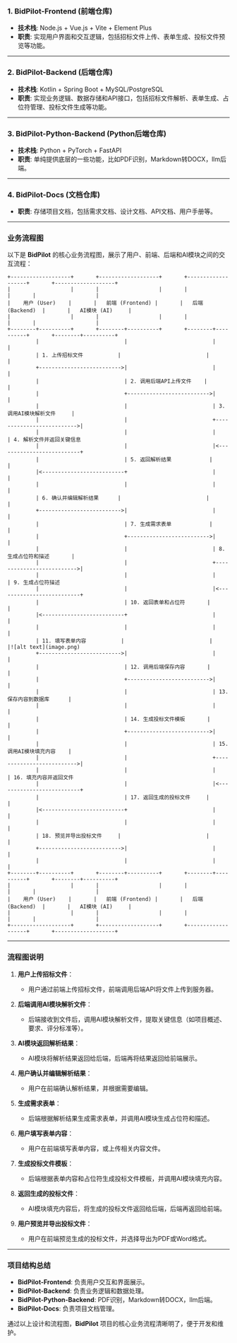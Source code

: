 

### 1. **BidPilot-Frontend** (前端仓库)
- **技术栈**: Node.js + Vue.js + Vite + Element Plus
- **职责**: 实现用户界面和交互逻辑，包括招标文件上传、表单生成、投标文件预览等功能。

---

### 2. **BidPilot-Backend** (后端仓库)
- **技术栈**: Kotlin + Spring Boot + MySQL/PostgreSQL
- **职责**: 实现业务逻辑、数据存储和API接口，包括招标文件解析、表单生成、占位符管理、投标文件生成等功能。

---

### 3. **BidPilot-Python-Backend** (Python后端仓库)
- **技术栈**: Python + PyTorch + FastAPI
- **职责**: 单纯提供底层的一些功能，比如PDF识别，Markdown转DOCX，llm后端。

---

### 4. **BidPilot-Docs** (文档仓库)
- **职责**: 存储项目文档，包括需求文档、设计文档、API文档、用户手册等。

---

### 业务流程图

以下是 **BidPilot** 的核心业务流程图，展示了用户、前端、后端和AI模块之间的交互流程：

```plaintext
+-------------------+       +-------------------+       +-------------------+       +-------------------+
|                   |       |                   |       |                   |       |                   |
|    用户 (User)    |       |   前端 (Frontend) |       |   后端 (Backend)  |       |   AI模块 (AI)     |
|                   |       |                   |       |                   |       |                   |
+--------+----------+       +--------+----------+       +--------+----------+       +--------+----------+
         |                           |                           |                           |
         | 1. 上传招标文件           |                           |                           |
         +-------------------------->|                           |                           |
         |                           | 2. 调用后端API上传文件    |                           |
         |                           +-------------------------->|                           |
         |                           |                           | 3. 调用AI模块解析文件     |
         |                           |                           +-------------------------->|
         |                           |                           |                           | 4. 解析文件并返回关键信息
         |                           |                           |<--------------------------+
         |                           | 5. 返回解析结果            |                           |
         |<--------------------------+                           |                           |
         |                           |                           |                           |
         | 6. 确认并编辑解析结果      |                           |                           |
         +-------------------------->|                           |                           |
         |                           | 7. 生成需求表单            |                           |
         |                           +-------------------------->|                           |
         |                           |                           | 8. 生成占位符和描述       |
         |                           |                           +-------------------------->|
         |                           |                           |                           | 9. 生成占位符描述
         |                           |                           |<--------------------------+
         |                           | 10. 返回表单和占位符       |                           |
         |<--------------------------+                           |                           |
         |                           |                           |                           |
         | 11. 填写表单内容           |                           |                           |![alt text](image.png)
         +-------------------------->|                           |                           |
         |                           | 12. 调用后端保存内容       |                           |
         |                           +-------------------------->|                           |
         |                           |                           | 13. 保存内容到数据库      |
         |                           |                           |                           |
         |                           | 14. 生成投标文件模板       |                           |
         |                           +-------------------------->|                           |
         |                           |                           | 15. 调用AI模块填充内容    |
         |                           |                           +-------------------------->|
         |                           |                           |                           | 16. 填充内容并返回文件
         |                           |                           |<--------------------------+
         |                           | 17. 返回生成的投标文件     |                           |
         |<--------------------------+                           |                           |
         |                           |                           |                           |
         | 18. 预览并导出投标文件     |                           |                           |
         +-------------------------->|                           |                           |
         |                           |                           |                           |
+--------+----------+       +--------+----------+       +--------+----------+       +--------+----------+
|                   |       |                   |       |                   |       |                   |
|    用户 (User)    |       |   前端 (Frontend) |       |   后端 (Backend)  |       |   AI模块 (AI)     |
|                   |       |                   |       |                   |       |                   |
+-------------------+       +-------------------+       +-------------------+       +-------------------+
```

---

### 流程图说明

1. **用户上传招标文件**：
   - 用户通过前端上传招标文件，前端调用后端API将文件上传到服务器。

2. **后端调用AI模块解析文件**：
   - 后端接收到文件后，调用AI模块解析文件，提取关键信息（如项目概述、要求、评分标准等）。

3. **AI模块返回解析结果**：
   - AI模块将解析结果返回给后端，后端再将结果返回给前端展示。

4. **用户确认并编辑解析结果**：
   - 用户在前端确认解析结果，并根据需要编辑。

5. **生成需求表单**：
   - 后端根据解析结果生成需求表单，并调用AI模块生成占位符和描述。

6. **用户填写表单内容**：
   - 用户在前端填写表单内容，或上传相关内容文件。

7. **生成投标文件模板**：
   - 后端根据表单内容和占位符生成投标文件模板，并调用AI模块填充内容。

8. **返回生成的投标文件**：
   - AI模块填充内容后，将生成的投标文件返回给后端，后端再返回给前端。

9. **用户预览并导出投标文件**：
   - 用户在前端预览生成的投标文件，并选择导出为PDF或Word格式。

---

### 项目结构总结

- **BidPilot-Frontend**: 负责用户交互和界面展示。
- **BidPilot-Backend**: 负责业务逻辑和数据处理。
- **BidPilot-Python-Backend**: PDF识别，Markdown转DOCX，llm后端。
- **BidPilot-Docs**: 负责项目文档管理。

通过以上设计和流程图，**BidPilot** 项目的核心业务流程清晰明了，便于开发和维护。